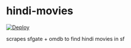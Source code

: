 # hindi-movies

[![Deploy](https://www.herokucdn.com/deploy/button.svg)](https://heroku.com/deploy)

scrapes sfgate + omdb to find hindi movies in sf
